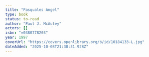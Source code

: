 ```yaml
---
title: "Pasquales Angel"
type: book
status: to-read
author: "Paul J. McAuley"
actors: []
isbn: "=0380778203"
year: 1997
coverUrl: "https://covers.openlibrary.org/b/id/10184133-L.jpg"
dateAdded: "2025-10-08T21:38:31.928Z"
---
```


